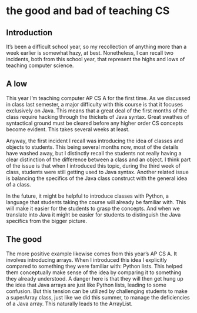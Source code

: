 
# the good and bad of teaching CS
## Introduction
It’s been a difficult school year, so my recollection of anything more than a week earlier is somewhat hazy, at best. Nonetheless, I can recall two incidents, both from this school year, that represent the highs and lows of teaching computer science.

## A low
This year I’m teaching computer AP CS A for the first time. As we discussed in class last semester, a major difficulty with this course is that it focuses exclusively on Java.  This means that a great deal of the first months of the class require hacking through the thickets of Java syntax.  Great swathes of syntactical ground must be cleared before any higher order CS concepts become evident.  This takes several weeks at least.

Anyway, the first incident I recall was introducing the idea of classes and objects  to students.  This being several months now, most of the details have washed away, but I distinctly recall the students not really having a clear distinction of the difference between a class and an object.  I think part of the issue is that when I introduced this topic, during the third week of class, students were still getting used to Java syntax.  Another related issue is balancing the specifics of the Java class construct with the general idea of a class.

In the future, it might be helpful to introduce classes with Python, a language that students taking the course will already be familiar with.  This will make it easier for the students to grasp the concepts. And when we translate into Java it might be easier for students to distinguish the Java specifics from the bigger picture.

## The good
The more positive example likewise comes from this year’s AP CS A.  It involves introducing arrays. When I introduced this idea I explicitly compared to something they were familiar with: Python lists.  This helped them conceptually make sense of the idea by comparing it to something they already understood.  A danger here is that they will then get hung up the idea that Java arrays are just like Python lists, leading to some confusion. But this tension can be utilized by challenging students to make a superArray class, just like we did this summer, to manage the deficiencies of a Java array. This naturally leads to the ArrayList. 
